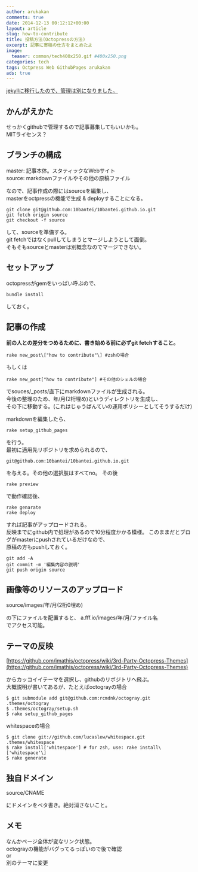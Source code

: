 ```yaml
---
author: arukakan
comments: true
date: 2014-12-13 00:12:12+00:00
layout: article
slug: how-to-contribute
title: 投稿方法(Octopressの方法)
excerpt: 記事に寄稿の仕方をまとめたよ
image:
  teaser: common/tech400x250.gif #400x250.png
categories: tech
tags: Octpress Web GithubPages arukakan
ads: true
---
```


<!-- ここまでテンプレ -->

<!-- more -->

[jekyllに移行したので、管理は別になりました。](/2014/12/13/how-to-contribute-updated)

## かんがえかた

せっかくgithubで管理するので記事募集してもいいかも。  
MITライセンス？

## ブランチの構成

master: 記事本体。スタティックなWebサイト  
source: markdownファイルやその他の原稿ファイル

なので、記事作成の際にはsourceを編集し、  
masterをoctpressの機能で生成 & deployすることになる。

	git clone git@github.com:10bantei/10bantei.github.io.git
	git fetch origin source
	git checkout -f source

して、sourceを準備する。  
git fetchではなくpullしてしまうとマージしようとして面倒。  
そもそもsourceとmasterは別概念なのでマージできない。

## セットアップ

octopressがgemをいっぱい呼ぶので、

	bundle install

しておく。

## 記事の作成

__前の人との差分をつめるために、書き始める前に必ずgit fetchすること。__

	rake new_post\["how to contribute"\] #zshの場合

もしくは

	rake new_post["how to contribute"] #その他のシェルの場合

でsouces/_posts/直下にmarkdownファイルが生成される。  
今後の整理のため、年/月(2桁埋め)というディレクトリを生成し、  
その下に移動する。(これはじゅうばんていの運用ポリシーとしてそうするだけ)

markdownを編集したら、

	rake setup_github_pages

を行う。  
最初に適用先リポジトリを求められるので、  

	git@github.com:10bantei/10bantei.github.io.git

を与える。その他の選択肢はすべてno。
その後

	rake preview

で動作確認後、

	rake genarate
	rake deploy

すれば記事がアップロードされる。  
反映までにgithub内で処理があるので10分程度かかる模様。
このままだとブログがmasterにpushされているだけなので、  
原稿の方もpushしておく。  

	git add -A
	git commit -m '編集内容の説明'
	git push origin source

## 画像等のリソースのアップロード

source/images/年/月(2桁0埋め)

の下にファイルを配置すると、
a.fff.io/images/年/月/ファイル名  
でアクセス可能。

## テーマの反映

[https://github.com/imathis/octopress/wiki/3rd-Party-Octopress-Themes](https://github.com/imathis/octopress/wiki/3rd-Party-Octopress-Themes)

からカッコイイテーマを選択し、githubのリポジトリへ飛ぶ。  
大概説明が書いてあるが、たとえばoctograyの場合

	$ git submodule add git@github.com:rcmdnk/octogray.git .themes/octogray
	$ .themes/octogray/setup.sh
	$ rake setup_github_pages

whitespaceの場合

	$ git clone git://github.com/lucaslew/whitespace.git .themes/whitespace
	$ rake install['whitespace'] # for zsh, use: rake install\['whitespace'\]
	$ rake generate

## 独自ドメイン

source/CNAME

にドメインをベタ書き。絶対消さないこと。

## メモ

なんかページ全体が変なリンク状態。  
octograyの機能がバグってるっぽいので後で確認  
or  
別のテーマに変更

